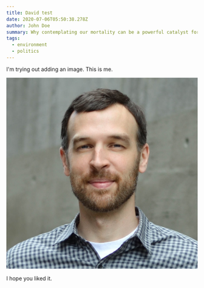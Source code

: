 ```yaml
---
title: David test
date: 2020-07-06T05:50:38.278Z
author: John Doe
summary: Why contemplating our mortality can be a powerful catalyst for change
tags:
  - environment
  - politics
---
```

I'm trying out adding an image. This is me.

![A sample inlined image](/static/img/david-bigroom-small.jpg)

I hope you liked it.